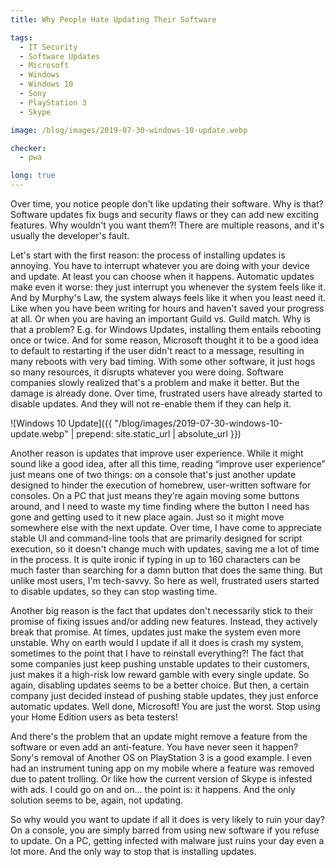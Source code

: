 ```yaml
---
title: Why People Hate Updating Their Software

tags:
  - IT Security
  - Software Updates
  - Microsoft
  - Windows
  - Windows 10
  - Sony
  - PlayStation 3
  - Skype

image: /blog/images/2019-07-30-windows-10-update.webp

checker:
  - pwa

long: true
---
```


Over time, you notice people don't like updating their software.
Why is that?
Software updates fix bugs and security flaws or they can add new exciting features.
Why wouldn't you want them?!
There are multiple reasons, and it's usually the developer's fault.
<!--more-->

Let's start with the first reason: the process of installing updates is annoying.
You have to interrupt whatever you are doing with your device and update.
At least you can choose when it happens.
Automatic updates make even it worse: they just interrupt you whenever the system feels like it.
And by Murphy's Law, the system always feels like it when you least need it.
Like when you have been writing for hours and haven't saved your progress at all.
Or when you are having an important Guild vs. Guild match.
Why is that a problem?
E.g. for Windows Updates, installing them entails rebooting once or twice.
And for some reason, Microsoft thought it to be a good idea to default to restarting if the user didn't react to a message, resulting in many reboots with very bad timing.
With some other software, it just hogs so many resources, it disrupts whatever you were doing.
Software companies slowly realized that's a problem and make it better.
But the damage is already done.
Over time, frustrated users have already started to disable updates.
And they will not re-enable them if they can help it.

![Windows 10 Update]({{ "/blog/images/2019-07-30-windows-10-update.webp" | prepend: site.static_url | absolute_url }})

Another reason is updates that improve user experience.
While it might sound like a good idea, after all this time, reading “improve user experience” just means one of two things: on a console that's just another update designed to hinder the execution of homebrew, user-written software for consoles.
On a PC that just means they're again moving some buttons around, and I need to waste my time finding where the button I need has gone and getting used to it new place again.
Just so it might move somewhere else with the next update.
Over time, I have come to appreciate stable UI and command-line tools that are primarily designed for script execution, so it doesn't change much with updates, saving me a lot of time in the process.
It is quite ironic if typing in up to 160 characters can be much faster than searching for a damn button that does the same thing.
But unlike most users, I'm tech-savvy.
So here as well, frustrated users started to disable updates, so they can stop wasting time.

Another big reason is the fact that updates don't necessarily stick to their promise of fixing issues and/or adding new features.
Instead, they actively break that promise.
At times, updates just make the system even more unstable.
Why on earth would I update if all it does is crash my system, sometimes to the point that I have to reinstall everything?! 
The fact that some companies just keep pushing unstable updates to their customers, just makes it a high-risk low reward gamble with every single update.
So again, disabling updates seems to be a better choice.
But then, a certain company just decided instead of pushing stable updates, they just enforce automatic updates.
Well done, Microsoft!
You are just the worst.
Stop using your Home Edition users as beta testers!

And there's the problem that an update might remove a feature from the software or even add an anti-feature.
You have never seen it happen?
Sony's removal of Another OS on PlayStation 3 is a good example.
I even had an instrument tuning app on my mobile where a feature was removed due to patent trolling.
Or like how the current version of Skype is infested with ads.
I could go on and on… the point is: it happens.
And the only solution seems to be, again, not updating.

So why would you want to update if all it does is very likely to ruin your day?
On a console, you are simply barred from using new software if you refuse to update.
On a PC, getting infected with malware just ruins your day even a lot more.
And the only way to stop that is installing updates.
